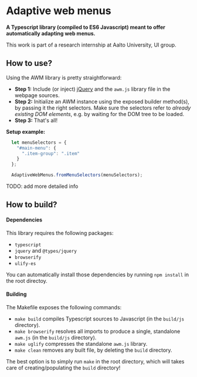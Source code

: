 # Adaptive web menus
**A Typescript library (compiled to ES6 Javascript) meant to offer automatically adapting web menus.**

This work is part of a research internship at Aalto University, UI group.

## How to use?
Using the AWM library is pretty straightforward:
* **Step 1:** Include (or inject) [jQuery](https://jquery.com/) and the `awm.js` library file in the webpage sources.
* **Step 2:** Initialize an AWM instance using the exposed builder method(s), by passing it the right selectors. Make sure the selectors refer to *already existing DOM elements*, e.g. by waiting for the DOM tree to be loaded.
* **Step 3:** That's all!

**Setup example:**
```javascript
  let menuSelectors = {
    "#main-menu": {
      ".item-group": ".item"
    }
  };

  AdaptiveWebMenus.fromMenuSelectors(menuSelectors);
```

TODO: add more detailed info


## How to build?
#### Dependencies
This library requires the following packages:
* `typescript`
* `jquery` and `@types/jquery`
* `browserify`
* `ulify-es`

You can automatically install those dependencies by running `npm install` in the root directoy.

#### Building
The Makefile exposes the following commands:
* `make build` compiles Typescript sources to Javascript (in the `build/js` directory).
* `make browserify` resolves all imports to produce a single, standalone `awm.js` (in the `build/js` directory).
* `make uglify` compresses the standalone `awm.js` library.
* `make clean` removes any built file, by deleting the `build` directory.

The best option is to simply run `make` in the root directory, which will takes care of creating/populating the `build` directory!
